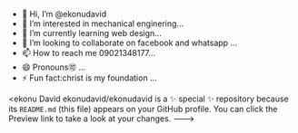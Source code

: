 - 👋 Hi, I’m @ekonudavid
- 👀 I’m interested in mechanical enginering...
- 🌱 I’m currently learning web design...
- 💞️ I’m looking to collaborate on facebook and whatsapp ...
- 📫 How to reach me 09021348177...
- 😄 Pronouns🉑 ...
- ⚡ Fun fact:christ is my foundation ...

<ekonu David 
ekonudavid/ekonudavid is a ✨ special ✨ repository because its `README.md` (this file) appears on your GitHub profile.
You can click the Preview link to take a look at your changes.
--->
